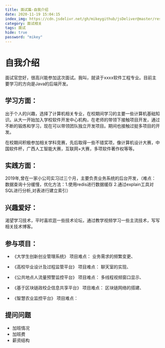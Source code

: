 ```yaml
---
title: 面试篇-自我介绍
date: 2020-11-19 15:04:15
index_img: https://cdn.jsdelivr.net/gh/mikeygithub/jsDeliver@master/resource/img/mszysx.png
category: 面试相关
tags: 面试
hide: true
password: "mikey"
---
```


# 自我介绍

面试官您好，很高兴能参加这次面试。我叫，就读于xxxx软件工程专业。目前主要学习的方向是Java的后端开发。

## 学习方面：

出于个人的兴趣，选择了计算机相关专业，在校期间学习的主要一些计算机基础知识。从大一开始加入学校软件开发中心机构，在老师的带领下接触项目开发，通过不断的锻炼和学习，现在可以带领团队独立开发项目。期间也接触过挺多项目的开发。

在校期间积极参加相关学科竞赛，先后取得一些不错奖项，像计算机设计大赛，中国软件杯，广西人工智能大赛，互联网+大赛，多项软件著作权等等。

## 实践方面：

2019年,曾在一家小公司实习过三个月，主要负责业务系统的后台开发，（难点：数据查询十分缓慢，优化方法：1.使用redis进行数据缓存 2.通过explain工具对SQL进行分析,对表进行建立索引）

## 兴趣爱好：

渴望学习技术，平时喜欢逛一些技术论坛，通过教学视频学习一些主流技术，写写相关技术博客。

## 参与项目：

- 《大学生创新创业管理系统》
项目难点：
业务需求的频繁变更、


- 《高校毕业设计及过程监管平台》
项目难点：
聊天室的实现、


- 《公共地点人流量预警监控平台》
项目难点：
多线程视频窗口显示、


- 《基于区块链政校企信息共享平台》
项目难点：
区块链网络的搭建、

- 《智慧农业监控平台》
项目难点：

## 提问问题

- 加班情况
- 加班费
- 薪资结构
  


 